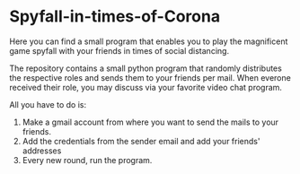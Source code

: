 # Spyfall-in-times-of-Corona
Here you can find a small program that enables you to play the magnificent game spyfall with your friends in times of social distancing.

The repository contains a small python program that randomly distributes the respective roles and sends them to your friends per mail. When everone received their role, you may discuss via your favorite video chat program.

All you have to do is: 

1) Make a gmail account from where you want to send the mails to your friends.
2) Add the credentials from the sender email and add your friends' addresses
3) Every new round, run the program.

